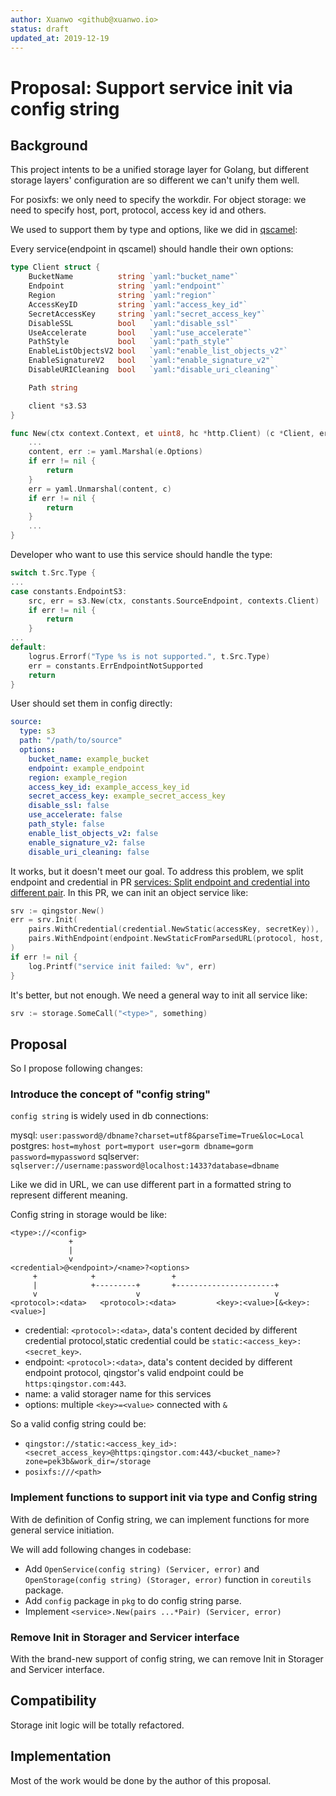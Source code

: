 ```yaml
---
author: Xuanwo <github@xuanwo.io>
status: draft
updated_at: 2019-12-19
---
```


# Proposal: Support service init via config string

## Background

This project intents to be a unified storage layer for Golang, but different storage layers' configuration are so different we can't unify them well.

For posixfs: we only need to specify the workdir.
For object storage: we need to specify host, port, protocol, access key id and others.

We used to support them by type and options, like we did in [qscamel](https://github.com/qingstor/qscamel):

Every service(endpoint in qscamel) should handle their own options:

```go
type Client struct {
	BucketName          string `yaml:"bucket_name"`
	Endpoint            string `yaml:"endpoint"`
	Region              string `yaml:"region"`
	AccessKeyID         string `yaml:"access_key_id"`
	SecretAccessKey     string `yaml:"secret_access_key"`
	DisableSSL          bool   `yaml:"disable_ssl"`
	UseAccelerate       bool   `yaml:"use_accelerate"`
	PathStyle           bool   `yaml:"path_style"`
	EnableListObjectsV2 bool   `yaml:"enable_list_objects_v2"`
	EnableSignatureV2   bool   `yaml:"enable_signature_v2"`
	DisableURICleaning  bool   `yaml:"disable_uri_cleaning"`

	Path string

	client *s3.S3
}

func New(ctx context.Context, et uint8, hc *http.Client) (c *Client, err error) {
	...
	content, err := yaml.Marshal(e.Options)
	if err != nil {
		return
	}
	err = yaml.Unmarshal(content, c)
	if err != nil {
		return
	}
    ...
}
```

Developer who want to use this service should handle the type:

```go
switch t.Src.Type {
...
case constants.EndpointS3:
    src, err = s3.New(ctx, constants.SourceEndpoint, contexts.Client)
    if err != nil {
        return
    }
...
default:
    logrus.Errorf("Type %s is not supported.", t.Src.Type)
    err = constants.ErrEndpointNotSupported
    return
}
```

User should set them in config directly:

```yaml
source:
  type: s3
  path: "/path/to/source"
  options:
    bucket_name: example_bucket
    endpoint: example_endpoint
    region: example_region
    access_key_id: example_access_key_id
    secret_access_key: example_secret_access_key
    disable_ssl: false
    use_accelerate: false
    path_style: false
    enable_list_objects_v2: false
    enable_signature_v2: false
    disable_uri_cleaning: false
```

It works, but it doesn't meet our goal. To address this problem, we split endpoint and credential in PR [services: Split endpoint and credential into different pair](https://github.com/Xuanwo/storage/pull/34). In this PR, we can init an object service like:

```go
srv := qingstor.New()
err = srv.Init(
    pairs.WithCredential(credential.NewStatic(accessKey, secretKey)),
    pairs.WithEndpoint(endpoint.NewStaticFromParsedURL(protocol, host, port)),
)
if err != nil {
    log.Printf("service init failed: %v", err)
}
```

It's better, but not enough. We need a general way to init all service like:

```go
srv := storage.SomeCall("<type>", something)
```

## Proposal

So I propose following changes:

### Introduce the concept of "config string"

`config string` is widely used in db connections:

mysql: `user:password@/dbname?charset=utf8&parseTime=True&loc=Local`
postgres: `host=myhost port=myport user=gorm dbname=gorm password=mypassword`
sqlserver: `sqlserver://username:password@localhost:1433?database=dbname`

Like we did in URL, we can use different part in a formatted string to represent different meaning.

Config string in storage would be like:

```
<type>://<config>
             +
             |
             v
<credential>@<endpoint>/<name>?<options>
     +            +                 +
     |            +---------+       +----------------------+
     v                      v                              v
<protocol>:<data>   <protocol>:<data>         <key>:<value>[&<key>:<value>]
```

- credential: `<protocol>:<data>`, data's content decided by different credential protocol,static credential could be `static:<access_key>:<secret_key>`.
- endpoint: `<protocol>:<data>`, data's content decided by different endpoint protocol, qingstor's valid endpoint could be `https:qingstor.com:443`.
- name: a valid storager name for this services
- options: multiple `<key>=<value>` connected with `&`

So a valid config string could be:

- `qingstor://static:<access_key_id>:<secret_access_key>@https:qingstor.com:443/<bucket_name>?zone=pek3b&work_dir=/storage`
- `posixfs:///<path>`

### Implement functions to support init via type and Config string

With de definition of Config string, we can implement functions for more general service initiation.

We will add following changes in codebase:

- Add `OpenService(config string) (Servicer, error)` and `OpenStorage(config string) (Storager, error)` function in `coreutils` package.
- Add `config` package in `pkg` to do config string parse.
- Implement `<service>.New(pairs ...*Pair) (Servicer, error)`

### Remove Init in Storager and Servicer interface

With the brand-new support of config string, we can remove Init in Storager and Servicer interface.

## Compatibility

Storage init logic will be totally refactored.

## Implementation

Most of the work would be done by the author of this proposal.